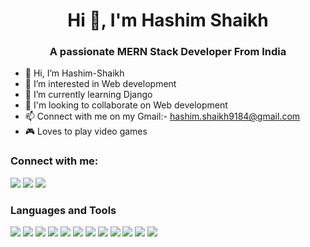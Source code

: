 <h1 align="center"> Hi 👋, I'm Hashim Shaikh </h1>
<h3 align="center"> A passionate MERN Stack Developer From India </h3>

- 👋 Hi, I’m Hashim-Shaikh
- 👀 I’m interested in Web development
- 🌱 I’m currently learning Django
- 💞 I'm looking to collaborate on Web development
- 📫 Connect with me on my Gmail:- hashim.shaikh9184@gmail.com
- 🎮 Loves to play video games

<h3>Connect with me:</h3>
<a href="https://www.facebook.com/"><img src="https://img.icons8.com/fluency/48/000000/facebook-new.png"/></a>
<a href="https://www.linkedin.com/in/hashim-shaikh-8aa63a1ba/"><img src="https://img.icons8.com/color/48/000000/linkedin.png"/></a>
<a href="https://www.instagram.com/hashim.9184/"><img src="https://img.icons8.com/fluency/48/000000/instagram-new.png"/></a>

<h3>Languages and Tools</h3>
<a href="https://reactjs.org/"><img src="https://img.icons8.com/color/48/000000/react-native.png"/></a>
<a href="https://www.python.org/"><img src="https://img.icons8.com/color/48/000000/python--v1.png"/></a>
<a href="https://html.com/"><img src="https://img.icons8.com/color/48/000000/html-5--v1.png"/></a>
<a href="#"><img src="https://img.icons8.com/color/48/000000/css3.png"/></a>
<a href="https://www.javascript.com/"><img src="https://img.icons8.com/color/48/000000/javascript--v2.png"/></a>
<a href="https://nodejs.org/en/"><img src="https://img.icons8.com/fluency/48/000000/node-js.png"/></a>
<a href="https://www.mongodb.com/"><img src="https://img.icons8.com/color/48/000000/mongodb.png"/></a>
<a href="https://www.php.net/"><img src="https://img.icons8.com/dusk/64/000000/php-logo.png"/></a>
<a href="https://getbootstrap.com/"><img src="https://img.icons8.com/color/48/000000/bootstrap.png"/></a>
<a href="https://www.figma.com/"><img src="https://img.icons8.com/color/48/000000/figma--v1.png"/></a>
<a href="https://git-scm.com/"><img src="https://img.icons8.com/color/48/000000/git.png"/></a>
<a href="https://www.djangoproject.com/"><img src="https://img.icons8.com/ios/50/000000/django.png"/></a>

